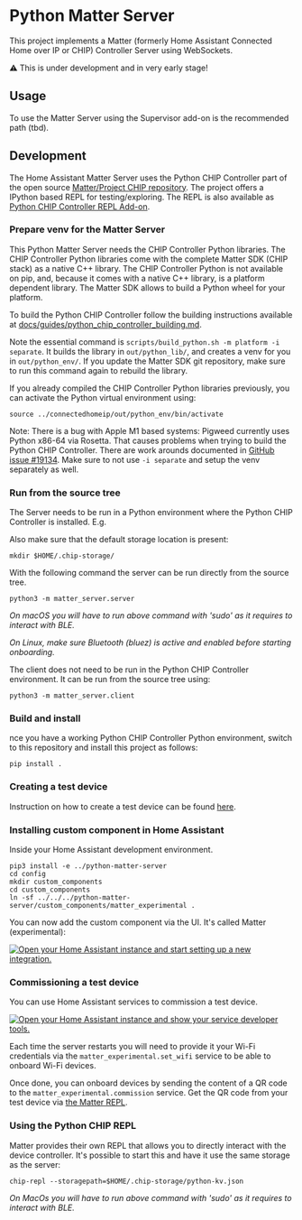 # Python Matter Server

This project implements a Matter (formerly Home Assistant Connected Home over IP
or CHIP) Controller Server using WebSockets.

:warning: This is under development and in very early stage!

## Usage

To use the Matter Server using the Supervisor add-on is the recommended path
(tbd).

## Development

The Home Assistant Matter Server uses the Python CHIP Controller part of the
open source [Matter/Project CHIP repository][project-chip].
The project offers a IPython based REPL for testing/exploring. The REPL is also
available as [Python CHIP Controller REPL Add-on][chip-controller-repl-add-on].

### Prepare venv for the Matter Server

This Python Matter Server needs the CHIP Controller Python libraries. The CHIP
Controller Python libraries come with the complete Matter SDK (CHIP stack)
as a native C++ library. The CHIP Controller Python is not available on pip,
and, because it comes with a native C++ library, is a platform dependent
library. The Matter SDK allows to build a Python wheel for your platform.

To build the Python CHIP Controller follow the building instructions available
at [docs/guides/python_chip_controller_building.md][python-chip-building].

Note the essential command is `scripts/build_python.sh -m platform -i separate`.
It builds the library in `out/python_lib/`, and creates a venv for you in
`out/python_env/`. If you update the Matter SDK git repository, make sure to
run this command again to rebuild the library.

If you already compiled the CHIP Controller Python libraries previously, you
can activate the Python virtual environment using:


```
source ../connectedhomeip/out/python_env/bin/activate
```

Note: There is a bug with Apple M1 based systems: Pigweed currently uses Python
x86-64 via Rosetta. That causes problems when trying to build the Python
CHIP Controller. There are work arounds documented in [GitHub issue #19134](https://github.com/project-chip/connectedhomeip/issues/19134).
Make sure to not use `-i separate` and setup the venv separately as well.

### Run from the source tree

The Server needs to be run in a Python environment where the Python CHIP
Controller is installed. E.g.

Also make sure that the default storage location is present:
```
mkdir $HOME/.chip-storage/
```

With the following command the server can be run directly from the source tree.

```
python3 -m matter_server.server
```

_On macOS you will have to run above command with 'sudo' as it requires to interact with BLE._

_On Linux, make sure Bluetooth (bluez) is active and enabled before starting onboarding._

The client does not need to be run in the Python CHIP Controller environment. It
can be run from the source tree using:

```
python3 -m matter_server.client
```

### Build and install

nce you have a working Python CHIP Controller Python environment, switch
to this repository and install this project as follows:

```shell
pip install .
```

### Creating a test device

Instruction on how to create a test device can be found [here][example-firmware-site].

### Installing custom component in Home Assistant

Inside your Home Assistant development environment.

```
pip3 install -e ../python-matter-server
cd config
mkdir custom_components
cd custom_components
ln -sf ../../../python-matter-server/custom_components/matter_experimental .
```

You can now add the custom component via the UI. It's called Matter (experimental):

[![Open your Home Assistant instance and start setting up a new integration.](https://my.home-assistant.io/badges/config_flow_start.svg)](https://my.home-assistant.io/redirect/config_flow_start/?domain=matter_experimental)

### Commissioning a test device

You can use Home Assistant services to commission a test device.

[![Open your Home Assistant instance and show your service developer tools.](https://my.home-assistant.io/badges/developer_services.svg)](https://my.home-assistant.io/redirect/developer_services/)

Each time the server restarts you will need to provide it your Wi-Fi credentials via the `matter_experimental.set_wifi` service to be able to onboard Wi-Fi devices.

Once done, you can onboard devices by sending the content of a QR code to the `matter_experimental.commission` service. Get the QR code from your test device via [the Matter REPL][example-firmware-site].

### Using the Python CHIP REPL

Matter provides their own REPL that allows you to directly interact with the device controller. It's possible to start this and have it use the same storage as the server:

```
chip-repl --storagepath=$HOME/.chip-storage/python-kv.json
```

_On MacOs you will have to run above command with 'sudo' as it requires to interact with BLE._

[project-chip]: https://github.com/project-chip/connectedhomeip
[chip-controller-repl-add-on]: https://github.com/home-assistant/addons-development/tree/master/chip_controller_repl
[python-chip-building]: https://github.com/project-chip/connectedhomeip/blob/master/docs/guides/python_chip_controller_building.md
[example-firmware-site]: https://nabucasa.github.io/matter-example-apps/
